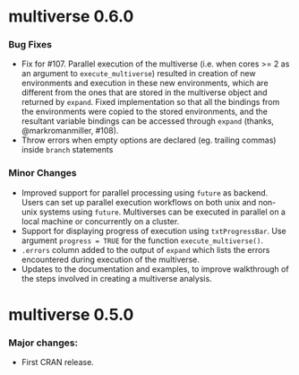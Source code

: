 # multiverse 0.6.0

### Bug Fixes
- Fix for #107. Parallel execution of the multiverse (i.e. when cores >= 2 as an argument to `execute_multiverse`) resulted in creation of new environments and execution in these new environments, which are different from the ones that are stored in the multiverse object and returned by `expand`. Fixed implementation so that all the bindings from the environments were copied to the stored environments, and the resultant variable bindings can be accessed through `expand` (thanks, @markromanmiller, #108).
- Throw errors when empty options are declared (eg. trailing commas) inside `branch` statements

### Minor Changes
- Improved support for parallel processing using `future` as backend. Users can set up parallel execution workflows on both unix and non-unix systems using `future`. Multiverses can be executed in parallel on a local machine or concurrently on a cluster.
- Support for displaying progress of execution using `txtProgressBar`. Use argument `progress = TRUE` for the function `execute_multiverse()`.
- `.errors` column added to the output of `expand` which lists the errors encountered during execution of the multiverse.
- Updates to the documentation and examples, to improve walkthrough of the steps involved in creating a multiverse analysis.

# multiverse 0.5.0

### Major changes:
- First CRAN release.